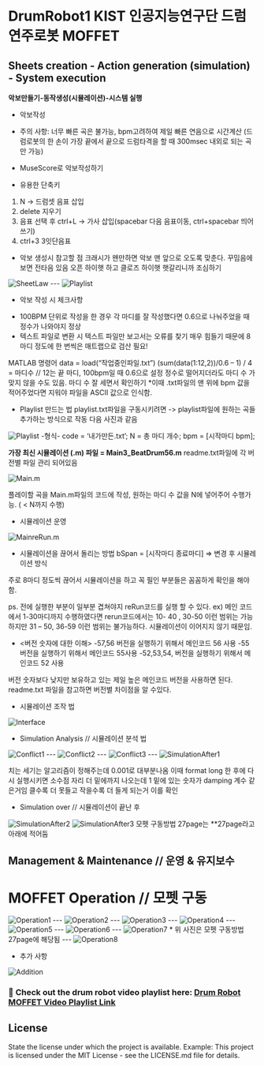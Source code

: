 # DrumRobot1 KIST 인공지능연구단 드럼연주로봇 MOFFET


## Sheets creation - Action generation (simulation) - System execution 
**악보만들기-동작생성(시뮬레이션)-시스템 실행**
- 악보작성
* 주의 사항: 너무 빠른 곡은 불가능, bpm고려하여 제일 빠른 연음으로 시간계산
(드럼로봇의 한 손이 가장 끝에서 끝으로 드럼타격을 할 때 300msec 내외로 되는 곡만 가능)

- MuseScore로 악보작성하기
* 유용한 단축키
1. N -> 드럼셋 음표 삽입
2. delete 지우기
3. 음표 선택 후 ctrl+L -> 가사 삽입(spacebar 다음 음표이동, ctrl+spacebar 띄어쓰기)
4. ctrl+3 3잇단음표

- 악보 생성시 참고할 점
크래시가 왠만하면 악보 맨 앞으로 오도록 맞춘다.
꾸밈음에 보면 전타음 있음
오픈 하이햇 하고 클로즈 하이햇 햇갈리니까 조심하기

<img src="./image/image4.png" alt="SheetLaw">
---
<img src="./image/image5.png" alt="Playlist">


- 악보 작성 시 체크사항

* 100BPM 단위로 작성을 한 경우 각 마디를 잘 작성했다면 0.6으로 나눠주었을 때 정수가 나와야지 정상
* 텍스트 파일로 변환 시 텍스트 파일만 보고서는 오류를 찾기 매우 힘들기 때문에 8마디 정도에 한 번씩은 매트랩으로 검산 필요!

MATLAB 명령어
data = load(“작업중인파일.txt”)
(sum(data(1:12,2))/0.6 – 1) / 4 = 마디수 // 12는 끝 마디, 100bpm일 때 0.6으로 설정
정수로 떨어지더라도 마디 수 가 맞지 않을 수도 있음. 마디 수 잘 세면서 확인하기
*이때 .txt파일의 맨 위에 bpm 값을 적어주었다면 지워야 파일을 ASCII 값으로 인식함.

- Playlist 만드는 법
playlist.txt파일을 구동시키려면 -> playlist파일에 원하는 곡들 추가하는 방식으로 작동
다음 사진과 같음
<img src="./image/image5.png" alt="Playlist">
-형식-
code = ‘내가만든.txt’; N = 총 마디 개수;
bpm = [시작마디 bpm];

**가장 최신 시뮬레이션 (.m) 파일 = Main3_BeatDrum56.m**
readme.txt파일에 각 버전별 파일 관리 되어있음

<img src="./image/image6.png" alt="Main.m">

플레이할 곡을 Main.m파일의 코드에 작성, 원하는 마디 수 값을 N에 넣어주어 수행가능. ( < N까지 수행)

- 시뮬레이션 운영
<img src="./image/image7.png" alt="MainreRun.m">

- 시뮬레이션을 끊어서 돌리는 방법
bSpan = [시작마디 종료마디] => 변경 후 시뮬레이션 방식

주로 8마디 정도씩 끊어서 시뮬레이션을 하고 꼭 필인 부분들은 꼼꼼하게 확인을 해야 함.

ps. 전에 실행한 부분이 일부분 겹쳐야지 reRun코드를 실행 할 수 있다.
ex) 메인 코드에서 1-30마디까지 수행하였다면 rerun코드에서는 10- 40 , 30-50 이런 범위는 가능하지만 31 – 50, 36-59 이런 범위는 불가능하다. 시뮬레이션이 이어지지 않기 때문임.



- <버전 숫자에 대한 이해>
-57,56 버전을 실행하기 위해서 
메인코드 56 사용
-55 버전을 실행하기 위해서 
메인코드 55사용
-52,53,54, 버전을 실행하기 위해서 
메인코드 52 사용

버전 숫자보다 낮지만 보유하고 있는 
제일 높은 메인코드 버전을 사용하면 된다.
readme.txt 파일을 참고하면 버전별 차이점을 알 수있다.

- 시뮬레이션 조작 법
<img src="./image/image8.png" alt="Interface">


- Simulation Analysis // 시뮬레이션 분석 법
<img src="./image/image9.png" alt="Conflict1">
---
<img src="./image/image10.png" alt="Conflict2">
---
<img src="./image/image11.png" alt="Conflict3">
---
<img src="./image/image12.png" alt="SimulationAfter1">


치는 세기는 알고리즘이 정해주는데 0.001로 대부분나옴
이때 format long 한 후에 다시 실행시키면 소수점 자리 더 밑에까지 나오는데 1 밑에 있는 숫자가 damping 계수 같은거임 클수록 더 못들고 작을수록 더 들게 되는거 이를 확인

- Simulation over // 시뮬레이션이 끝난 후
<img src="./image/image13.png" alt="SimulationAfter2">
<img src="./image/image14.png" alt="SimulationAfter3">
모펫 구동방법 27page는 **27page라고 아래에 적어둠




## Management & Maintenance // 운영 & 유지보수

# MOFFET Operation // 모펫 구동
<img src="./image/image15.png" alt="Operation1">
---
<img src="./image/image16.png" alt="Operation2">
---
<img src="./image/image17.png" alt="Operation3">
---
<img src="./image/image18.png" alt="Operation4">
---
<img src="./image/image19.png" alt="Operation5">
---
<img src="./image/image20.png" alt="Operation6">
---
<img src="./image/image21.png" alt="Operation7">
* 위 사진은 모펫 구동방법 27page에 해당됨
---
<img src="./image/image22.png" alt="Operation8">

- 추가 사항
<img src="./image/image23.png" alt="Addition">



### 🎥 **Check out the drum robot video playlist here:** [**Drum Robot MOFFET Video Playlist Link**](https://www.youtube.com/playlist?list=PLtY0U6vQitshk1aGB5-GP7AsMbrjW-Ptf)



## License
State the license under which the project is available. Example: This project is licensed under the MIT License - see the LICENSE.md file for details.
